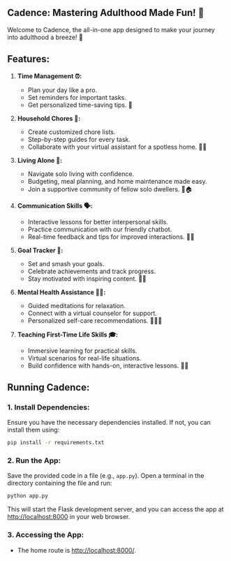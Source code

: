 ## **Cadence: Mastering Adulthood Made Fun! 🌟**

Welcome to Cadence, the all-in-one app designed to make your journey into adulthood a breeze! 🚀

## Features:

1. **Time Management ⏰:**
   - Plan your day like a pro.
   - Set reminders for important tasks.
   - Get personalized time-saving tips. 🎯

2. **Household Chores 🏡:**
   - Create customized chore lists.
   - Step-by-step guides for every task.
   - Collaborate with your virtual assistant for a spotless home. 🤖✨

3. **Living Alone 🚪:**
   - Navigate solo living with confidence.
   - Budgeting, meal planning, and home maintenance made easy.
   - Join a supportive community of fellow solo dwellers. 👫🏠

4. **Communication Skills 🗣️:**
   - Interactive lessons for better interpersonal skills.
   - Practice communication with our friendly chatbot.
   - Real-time feedback and tips for improved interactions. 💬✨

5. **Goal Tracker 🎯:**
   - Set and smash your goals.
   - Celebrate achievements and track progress.
   - Stay motivated with inspiring content. 🎉🚀

6. **Mental Health Assistance 🧘‍♂️:**
   - Guided meditations for relaxation.
   - Connect with a virtual counselor for support.
   - Personalized self-care recommendations. 🌈💆‍♀️

7. **Teaching First-Time Life Skills 🎓:**
   - Immersive learning for practical skills.
   - Virtual scenarios for real-life situations.
   - Build confidence with hands-on, interactive lessons. 🤝🔧


## Running Cadence:

### 1. Install Dependencies:

Ensure you have the necessary dependencies installed. If not, you can install them using:

```bash
pip install -r requirements.txt
```

### 2. Run the App:

Save the provided code in a file (e.g., `app.py`). Open a terminal in the directory containing the file and run:

```bash
python app.py
```

This will start the Flask development server, and you can access the app at [http://localhost:8000](http://localhost:8000) in your web browser.

### 3. Accessing the App:

- The home route is [http://localhost:8000/](http://localhost:8000/).
